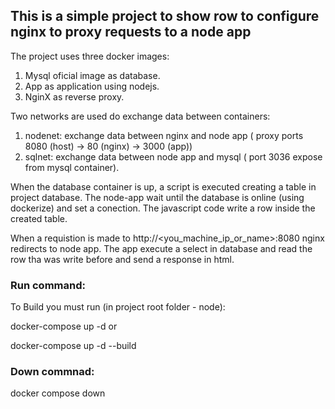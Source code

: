 ## This is a simple project to show row to configure nginx to proxy requests to a node app

The project uses three docker images:

1. Mysql oficial image as database.
2. App as application using nodejs.
3. NginX as reverse proxy.

Two networks are used do exchange data between containers:

1. nodenet: exchange data between nginx and node app ( proxy ports 8080 (host) -> 80 (nginx) -> 3000 (app))
2. sqlnet: exchange data between node app and mysql ( port 3036 expose from mysql container).

When the database container is up, a script is executed creating a table in project database.
The node-app wait until the database is online (using dockerize) and set a conection.
The javascript code write a row inside the created table.

When a requistion is made to http://<you_machine_ip_or_name>:8080 nginx redirects to node app. The app execute a select in database and read the row tha was write before and send a response in html.

### Run command:

To Build you must run (in project root folder - node):

docker-compose up -d or

docker-compose up -d --build

### Down commnad:

docker compose down
